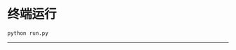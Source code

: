 # 终端运行

```shell
python run.py
```
*****************************************************************************************************************************************************************************************************************************************************************************************************************************************************************************************************************************************************************************************************************************************************************************************************************************************************************************************************************************************************************************************************************************************************************************************************************************************************************************************************************************************************************************************************************************************************************